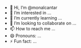 - 👋 Hi, I’m @monalcantar
- 👀 I’m interested in ...
- 🌱 I’m currently learning ...
- 💞️ I’m looking to collaborate on ...
- 📫 How to reach me ...
- 😄 Pronouns: ...
- ⚡ Fun fact: ...

<!---
monalcantar/monalcantar is a ✨ special ✨ repository because its `README.md` (this file) appears on your GitHub profile.
You can click the Preview link to take a look at your changes.
--->
